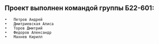 Проект выполнен командой группы Б22-601:
--- 
	•	Петров Андрей
	•	Дмитриевская Алиса
	•	Торов Дмитрий
	•	Федоров Александр
	•	Махнев Кирилл
